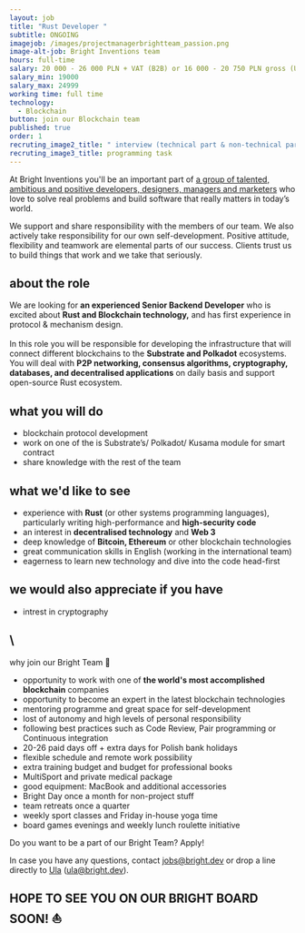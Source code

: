 ```yaml
---
layout: job
title: "Rust Developer "
subtitle: ONGOING
imagejob: /images/projectmanagerbrightteam_passion.png
image-alt-job: Bright Inventions team
hours: full-time
salary: 20 000 - 26 000 PLN + VAT (B2B) or 16 000 - 20 750 PLN gross (UoP)
salary_min: 19000
salary_max: 24999
working time: full time
technology:
  - Blockchain
button: join our Blockchain team
published: true
order: 1
recruting_image2_title: " interview (technical part & non-technical part)"
recruting_image3_title: programming task
---
```

At Bright Inventions you'll be an important part of [a group of talented, ambitious and positive developers, designers, managers and marketers](https://brightinventions.pl/about-us/team/) who love to solve real problems and build software that really matters in today’s world.

We support and share responsibility with the members of our team. We also actively take responsibility for our own self-development. Positive attitude, flexibility and teamwork are elemental parts of our success. Clients trust us to build things that work and we take that seriously.

## about the role

We are looking for **an experienced Senior Backend Developer** who is excited about **Rust  and Blockchain technology,** and has first experience in protocol & mechanism design. \
\
In this role you will be responsible for developing the infrastructure that will connect different blockchains to the **Substrate and Polkadot** ecosystems. You will deal with **P2P networking, consensus algorithms, cryptography, databases, and decentralised applications** on daily basis and support open-source Rust ecosystem.

## what you will do

* blockchain protocol development 
* work on one of the is Substrate’s/ Polkadot/ Kusama module for smart contract
* share knowledge with the rest of the team

## what we'd like to see

* experience with **Rust** (or other systems programming languages), particularly writing high-performance and  **high-security code**
* an interest in **decentralised technology** and **Web 3**
* deep knowledge of **Bitcoin, Ethereum** or other blockchain technologies
* great communication skills in English (working in the international team) 
* eagerness to learn new technology and dive into the code head-first

## we would also appreciate if you have

* intrest in cryptography

## \
why join our Bright Team 🧡

* opportunity to work with one of **the world's most accomplished blockchain** companies
* opportunity to become an expert in the latest blockchain technologies
* mentoring programme and great space for self-development 
* lost of autonomy and high levels of personal responsibility
* following best practices such as Code Review, Pair programming or Continuous integration
* 20-26 paid days off + extra days for Polish bank holidays 
* flexible schedule and remote work possibility 
* extra training budget and budget for professional books 
* MultiSport and private medical package 
* good equipment: MacBook and additional accessories
* Bright Day once a month for non-project stuff
* team retreats once a quarter 
* weekly sport classes and Friday in-house yoga time 
* board games evenings and weekly lunch roulette initiative 

Do you want to be a part of our Bright Team? Apply! 

In case you have any questions, contact jobs@bright.dev or drop a line directly to [Ula](https://www.linkedin.com/in/urszula-stankiewicz-rusek/) (ula@bright.dev). 

## HOPE TO SEE YOU ON OUR BRIGHT BOARD SOON! ⛵️